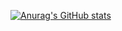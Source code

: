 [![Anurag's GitHub stats](https://github-readme-stats.vercel.app/api?username=frankiemutiso&show_icons=true&theme=radicalsynthwave)](https://github.com/anuraghazra/github-readme-stats)
